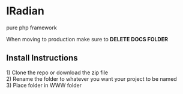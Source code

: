 # IRadian
pure php framework


When moving to production make sure to <b>DELETE DOCS FOLDER</b>


<h2><b>Install Instructions</b></h2>
1) Clone the repo or download the zip file<br/>
2) Rename the folder to whatever you want your project to be named<br/>
3) Place folder in WWW folder
